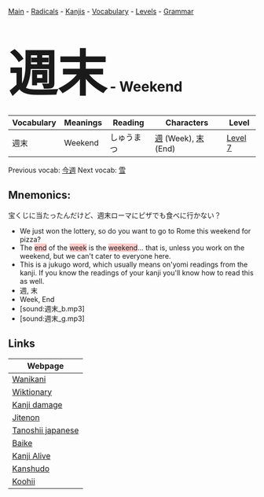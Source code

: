<style> bigfont {font-size: 100px}</style>
[Main](../README.md) -
[Radicals](../radicals.md) -
[Kanjis](../kanjis.md) -
[Vocabulary](../vocabulary.md) -
[Levels](../levels.md) -
[Grammar](../grammar.md)
# <bigfont> 週末</bigfont> - Weekend 

| Vocabulary | Meanings | Reading | Characters | Level |
| --- | --- | --- | --- | --- |
| 週末 | Weekend | しゅうまつ |  [週](../kanjis/週.md) (Week), [末](../kanjis/末.md) (End) | [Level 7](../levels/wk_level7.md) |

Previous vocab: [今週](今週.md) Next vocab: [雪](雪.md) 

## Mnemonics:
宝くじに当たったんだけど、週末ローマにピザでも食べに行かない？
* We just won the lottery, so do you want to go to Rome this weekend for pizza?
* The <span style="background-color:#ffcccb"> end</span> of the <span style="background-color:#ffcccb"> week</span> is the <span style="background-color:#ffcccb"> weekend</span>... that is, unless you work on the weekend, but we can't cater to everyone here.
* This is a jukugo word, which usually means on'yomi readings from the kanji. If you know the readings of your kanji you'll know how to read this as well.
* 週, 末
* Week, End
* [sound:週末_b.mp3]
* [sound:週末_g.mp3]


## Links 

| Webpage |
| --- |
| [Wanikani          ](https://www.wanikani.com/kanji/週末) |
| [Wiktionary        ](https://en.wiktionary.org/wiki/週末) |
| [Kanji damage      ](http://www.kanjidamage.com/kanji/search?utf8=✓&q=週末) |
| [Jitenon           ](https://jitenon.com/kanji/週末) |
| [Tanoshii japanese ](https://www.tanoshiijapanese.com/dictionary/kanji.cfm?k=週末) |
| [Baike             ](https://baike.baidu.com/item/週末) |
| [Kanji Alive       ](https://app.kanjialive.com/週末) |
| [Kanshudo          ](https://www.kanshudo.com/searchmn?q=週末) |
| [Koohii            ](https://kanji.koohii.com/study/kanji/週末) |
